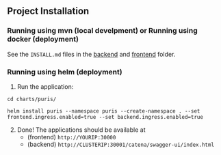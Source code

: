 ## Project Installation
### Running using mvn (local develpment) or Running using docker (deployment)
See the `INSTALL.md` files in the [backend](./backend/INSTALL.md) and [frontend](./frontend/INSTALL.md) folder.
### Running using helm (deployment)
1. Run the application:
```shell
cd charts/puris/

helm install puris --namespace puris --create-namespace . --set frontend.ingress.enabled=true --set backend.ingress.enabled=true
```
2. Done! The applications should be available at
    - (frontend) `http://YOURIP:30000`
    - (backend) `http://CLUSTERIP:30001/catena/swagger-ui/index.html`
